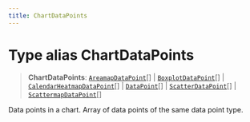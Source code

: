 ```yaml
---
title: ChartDataPoints
---
```


# Type alias ChartDataPoints

> **ChartDataPoints**: [`AreamapDataPoint`](type-alias.AreamapDataPoint.md)[] \| [`BoxplotDataPoint`](type-alias.BoxplotDataPoint.md)[] \| [`CalendarHeatmapDataPoint`](type-alias.CalendarHeatmapDataPoint.md)[] \| [`DataPoint`](type-alias.DataPoint.md)[] \| [`ScatterDataPoint`](type-alias.ScatterDataPoint.md)[] \| [`ScattermapDataPoint`](type-alias.ScattermapDataPoint.md)[]

Data points in a chart. Array of data points of the same data point type.
